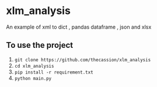 # xlm_analysis
An example of xml to dict , pandas dataframe , json and xlsx

## To use the project 

1. `git clone https://github.com/thecassion/xlm_analysis`
2. `cd xlm_analysis`
3. `pip install -r requirement.txt`
4. `python main.py`
